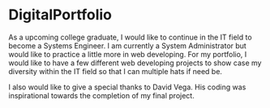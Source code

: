 # DigitalPortfolio
As a upcoming college graduate, I would like to continue in the IT field to become a Systems Engineer. I am currently a System Administrator but would like to practice a little more in web developing. For my portfolio, I would like to have a few different web developing projects to show case my diversity within the IT field so that I can multiple hats if need be.


I also would like to give a special thanks to David Vega. His coding was inspirational towards the completion of my final project. 
